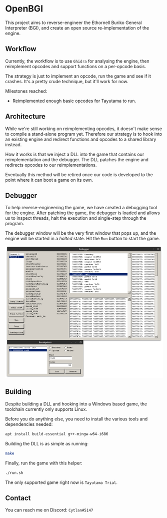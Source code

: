OpenBGI
=======

This project aims to reverse-engineer the Ethornell Buriko General Interpreter (BGI), and create an open source re-implementation of the engine.

Workflow
--------

Currently, the workflow is to use `Ghidra` for analysing the engine, then reimplement opcodes and support functions on a per-opcode basis.

The strategy is just to implement an opcode, run the game and see if it crashes. It's a pretty crude technique, but it'll work for now.

Milestones reached:
* Reimplemented enough basic opcodes for Tayutama to run.

Architecture
------------

While we're still working on reimplementing opcodes, it doesn't make sense to compile a stand-alone program yet. Therefore our strategy is to hook into an existing engine and redirect functions and opcodes to a shared library instead.

How it works is that we inject a DLL into the game that contains our reimplementation and the debugger. The DLL patches the engine and redirects opcodes to our reimplementations.

Eventually this method will be retired once our code is developed to the point where it can boot a game on its own.

Debugger
--------

To help reverse-engineering the game, we have created a debugging tool for the engine. After patching the game, the debugger is loaded and allows us to inspect threads, halt the execution and single-step through the program.

The debugger window will be the very first window that pops up, and the engine will be started in a *halted* state. Hit the `Run` button to start the game.

![Screenshot of the debugger as of 2020-11-13](debugger.png)

Building
--------

Despite building a DLL and hooking into a Windows based game, the toolchain currently only supports Linux.

Before you do anything else, you need to install the various tools and dependencies needed:
```sh
apt install build-essential g++-mingw-w64-i686
```

Building the DLL is as simple as running:
```sh
make
```

Finally, run the game with this helper:
```sh
./run.sh
```

The only supported game right now is `Tayutama Trial`.

Contact
-------

You can reach me on Discord: `Cytlan#5147`
